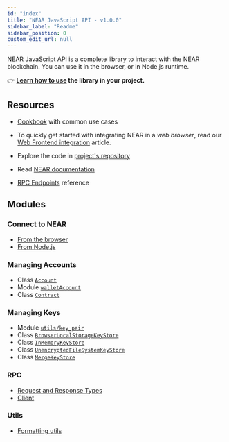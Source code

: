 ```yaml
---
id: "index"
title: "NEAR JavaScript API - v1.0.0"
sidebar_label: "Readme"
sidebar_position: 0
custom_edit_url: null
---
```


NEAR JavaScript API is a complete library to interact with the NEAR blockchain. You can use it in the browser, or in Node.js runtime.

👉 **[Learn how to use](https://docs.near.org/tools/near-api-js/quick-reference) the library in your project.**

## Resources

- [Cookbook](https://github.com/near/near-api-js/blob/master/examples/cookbook/README.md) with common use cases

- To quickly get started with integrating NEAR in a _web browser_, read our [Web Frontend integration](https://docs.near.org/develop/integrate/frontend) article.

- Explore the code in [project's repository](https://github.com/near/near-api-js)

- Read [NEAR documentation](https://docs.near.org)

- [RPC Endpoints](https://docs.near.org/api/rpc/introduction) reference

## Modules

### Connect to NEAR

- [From the browser](modules/browserConnect.html)
- [From Node.js](modules/connect.html)

### Managing Accounts

- Class [`Account`](classes/account.Account.html)
- Module [`walletAccount`](modules/walletAccount.html)
- Class [`Contract`](classes/contract.Contract.html)

### Managing Keys

- Module [`utils/key_pair`](modules/utils_key_pair.html)
- Class [`BrowserLocalStorageKeyStore`](classes/key_stores_browser_local_storage_key_store.BrowserLocalStorageKeyStore.html)
- Class [`InMemoryKeyStore`](classes/key_stores_in_memory_key_store.InMemoryKeyStore.html)
- Class [`UnencryptedFileSystemKeyStore`](classes/key_stores_unencrypted_file_system_keystore.UnencryptedFileSystemKeyStore.html)
- Class [`MergeKeyStore`](classes/key_stores_merge_key_store.MergeKeyStore.html)

### RPC

- [Request and Response Types](modules/providers_provider.html)
- [Client](classes/providers_json_rpc_provider.JsonRpcProvider.html)

### Utils

- [Formatting utils](modules/utils_format.html)
